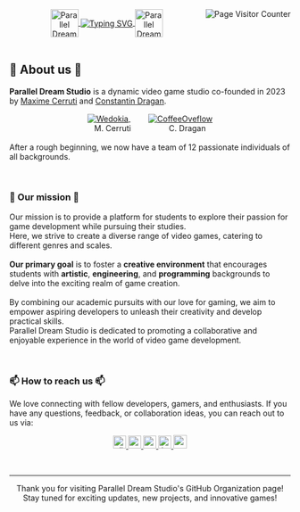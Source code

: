 <img align="right" alt="Page Visitor Counter" src="https://visitor-badge.laobi.icu/badge?page_id=Parallel-Dream-Studio/.github">

<div align="center" style="vertical-align:middle;">
  <a href="https://github.com/Parallel-Dream-Studio">
  <img alt="Parallel Dream Logo" style="vertical-align:middle;" src="https://avatars.githubusercontent.com/u/134384272?s=200&v=4" height="50px">
    <img style="vertical-align:middle;" alt="Typing SVG" src="https://readme-typing-svg.demolab.com?font=Fira+Code&duration=2500&pause=500&center=true&vCenter=true&multiline=true&width=435&height=75&lines=Welcome+to;Parallel+Dream+Studio"/>
  <img alt="Parallel Dream Logo" style="vertical-align:middle;" src="https://avatars.githubusercontent.com/u/134384272?s=200&v=4" height="50px">
  </a>
</div>

<br>

<h2 align="left">📜 About us 📜</h2>
<p align="left">
  <b>Parallel Dream Studio</b> is a dynamic video game studio co-founded in 2023 by <a href="https://github.com/Wedokia/">Maxime Cerruti</a> and <a href="https://github.com/Dragan-Constantin/">Constantin Dragan</a>.
  <br>
  <div align="center">
    <a href="https://github.com/Wedokia/">
      <img alt="Wedokia" style="vertical-align:middle;" src="https://images.weserv.nl/?url=https://avatars.githubusercontent.com/u/104192339?v=4&h=100&w=100&fit=cover&mask=circle&maxage=7d" heihgt="75"/>
    </a>
    &emsp;&emsp;
    <a href="https://github.com/Dragan-Constantin/">
      <img alt="CoffeeOveflow" style="vertical-align:middle;" src="https://images.weserv.nl/?url=https://avatars.githubusercontent.com/u/93822773?v=4&h=100&w=100&fit=cover&mask=circle&maxage=7d" heihgt="75"/>
    </a>
  </div>
  <div align="center">
    M. Cerruti&emsp;&emsp;&nbsp;&nbsp;&nbsp;&emsp;&emsp;C. Dragan
  </div>
  <br>
  <div>
    After a rough beginning, we now have a team of 12 passionate individuals of all backgrounds.
  </div>
</p>

<br>

<h3 align="left">🚀 Our mission 🚀</h3>
<p align="left">
  Our mission is to provide a platform for students to explore their passion for game development while pursuing their studies.
  <br>
  Here, we strive to create a diverse range of video games, catering to different genres and scales.
  <br><br>
  <b>Our primary goal</b> is to foster a <b>creative environment</b> that encourages students with <b>artistic</b>, <b>engineering</b>, and <b>programming</b> backgrounds to delve into the exciting realm of game creation.
  <br><br>
  By combining our academic pursuits with our love for gaming, we aim to empower aspiring developers to unleash their creativity and develop practical skills.
  <br>
  Parallel Dream Studio is dedicated to promoting a collaborative and enjoyable experience in the world of video game development.
</p>

<br>

<h3 align="left">📫 How to reach us 📫</h3>
<p align="left">
  We love connecting with fellow developers, gamers, and enthusiasts.
  If you have any questions, feedback, or collaboration ideas, you can reach out to us via:
  <div align="center">
    <a href="link to be added">
      <img alt="discord" src="https://img.shields.io/badge/discord-%23008491.svg?&style=for-the-badge&logo=discord&logoColor=white" height=23/>
    </a>
    <a href="mailto:constantin.dragan@efrei.net?cc=maxime.cerruti@efrei.net&subject=%5BParallel%20Dream%5D%20-%20&body=%3Cplease%20tell%20us%20how%20you%20found%20out%20about%20us%3E">
      <img alt="email" src="https://img.shields.io/badge/mail-008491?style=for-the-badge&logo=microsoft-outlook&logoColor=white" height=23/>
    </a>
    <a href="link to be added">
      <img alt="soundcloud" src="https://img.shields.io/badge/soundcloud-008491?style=for-the-badge&logo=soundcloud&logoColor=white" height=23/>
    </a>
    <a href="link to be added">
      <img alt="instagram" src="https://img.shields.io/badge/instagram-008491?style=for-the-badge&logo=instagram&logoColor=white" height=23/>
    </a>
    <a href="link to be added">
      <img alt="website" src="https://img.shields.io/badge/Website-%23008491.svg?style=for-the-badge&logo=about.me&logoColor=white" height=24/>
    </a>
  </div>
</p>

<br>

<hr>
<p align="center">
  Thank you for visiting Parallel Dream Studio's GitHub Organization page!
  <br>
  Stay tuned for exciting updates, new projects, and innovative games!
</p>
